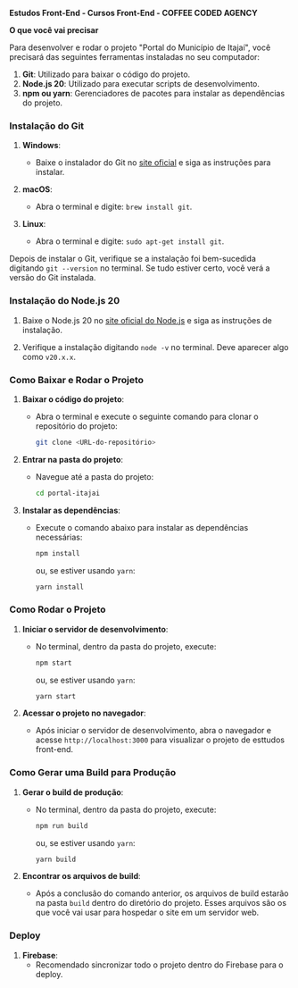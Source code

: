 **Estudos Front-End - Cursos Front-End - COFFEE CODED AGENCY**

**O que você vai precisar**

Para desenvolver e rodar o projeto "Portal do Município de Itajaí", você precisará das seguintes ferramentas instaladas no seu computador:

1. **Git**: Utilizado para baixar o código do projeto.
2. **Node.js 20**: Utilizado para executar scripts de desenvolvimento.
3. **npm ou yarn**: Gerenciadores de pacotes para instalar as dependências do projeto.

### Instalação do Git

1. **Windows**:
   - Baixe o instalador do Git no [site oficial](https://git-scm.com/downloads) e siga as instruções para instalar.

2. **macOS**:
   - Abra o terminal e digite: `brew install git`.

3. **Linux**:
   - Abra o terminal e digite: `sudo apt-get install git`.

Depois de instalar o Git, verifique se a instalação foi bem-sucedida digitando `git --version` no terminal. Se tudo estiver certo, você verá a versão do Git instalada.

### Instalação do Node.js 20

1. Baixe o Node.js 20 no [site oficial do Node.js](https://nodejs.org/en/download/) e siga as instruções de instalação.

2. Verifique a instalação digitando `node -v` no terminal. Deve aparecer algo como `v20.x.x`.

### Como Baixar e Rodar o Projeto

1. **Baixar o código do projeto**:
   - Abra o terminal e execute o seguinte comando para clonar o repositório do projeto:
     ```bash
     git clone <URL-do-repositório>
     ```

2. **Entrar na pasta do projeto**:
   - Navegue até a pasta do projeto:
     ```bash
     cd portal-itajai
     ```

3. **Instalar as dependências**:
   - Execute o comando abaixo para instalar as dependências necessárias:
     ```bash
     npm install
     ```
     ou, se estiver usando `yarn`:
     ```bash
     yarn install
     ```

### Como Rodar o Projeto

1. **Iniciar o servidor de desenvolvimento**:
   - No terminal, dentro da pasta do projeto, execute:
     ```bash
     npm start
     ```
     ou, se estiver usando `yarn`:
     ```bash
     yarn start
     ```

2. **Acessar o projeto no navegador**:
   - Após iniciar o servidor de desenvolvimento, abra o navegador e acesse `http://localhost:3000` para visualizar o projeto de esttudos front-end.

### Como Gerar uma Build para Produção

1. **Gerar o build de produção**:
   - No terminal, dentro da pasta do projeto, execute:
     ```bash
     npm run build
     ```
     ou, se estiver usando `yarn`:
     ```bash
     yarn build
     ```

2. **Encontrar os arquivos de build**:
   - Após a conclusão do comando anterior, os arquivos de build estarão na pasta `build` dentro do diretório do projeto. Esses arquivos são os que você vai usar para hospedar o site em um servidor web.


### Deploy

1. **Firebase**:
   - Recomendado sincronizar todo o projeto dentro do Firebase para o deploy.